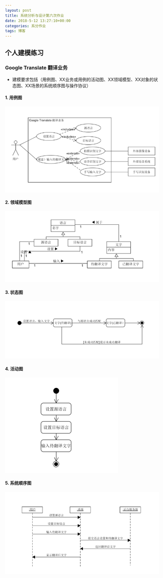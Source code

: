 ```yaml
---
layout: post
title: 系统分析与设计第六次作业
date: 2018-5-12 13:27:10+00:00
categories: 系分作业
tags: 博客
---
```

## 个人建模练习
### Google Translate 翻译业务
- 建模要求包括（用例图、XX业务或用例的活动图、XX领域模型、XX对象的状态图、XX场景的系统顺序图与操作协议）

#### 1. 用例图
<img src="https://github.com/south270/south270.github.io/blob/master/image/h6/1.png?raw=true">

#### 2. 领域模型图
<img src="https://github.com/south270/south270.github.io/blob/master/image/h6/2.png?raw=true">


#### 3. 状态图
<img src="https://github.com/south270/south270.github.io/blob/master/image/h6/3.png?raw=true">

#### 4. 活动图
<img src="https://github.com/south270/south270.github.io/blob/master/image/h6/4.png?raw=true">

#### 5. 系统顺序图

<img src="https://github.com/south270/south270.github.io/blob/master/image/h6/5.png?raw=true">

